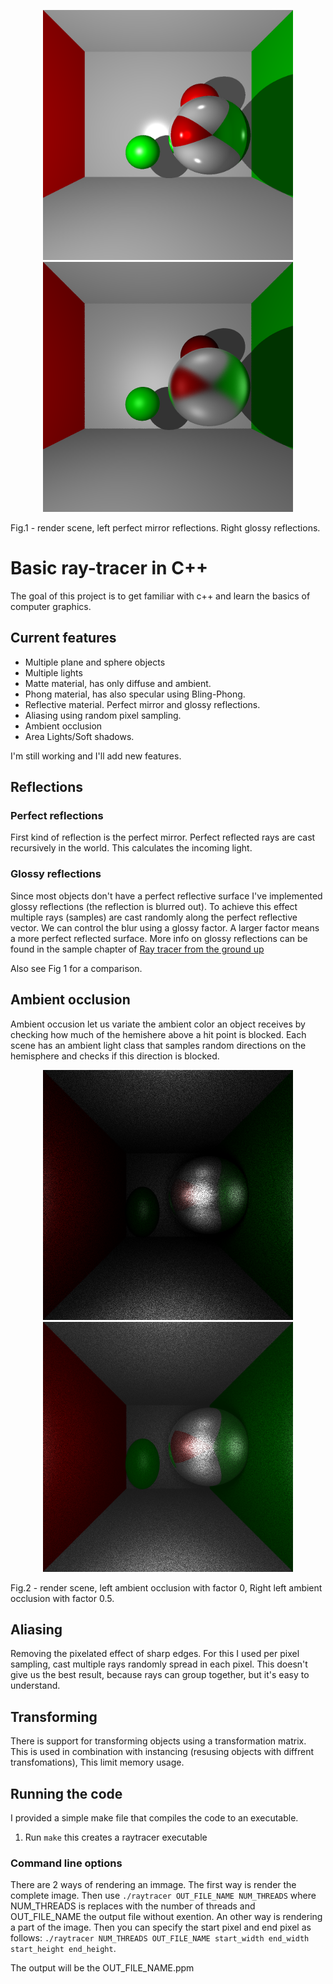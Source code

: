 <p align='center'>
<img src='https://raw.githubusercontent.com/iweinbau/Basic-Ray-Tracing/image/out.png' width=400/>
<img src='https://raw.githubusercontent.com/iweinbau/Basic-Ray-Tracing/image/glossy_render.png' width=400/>
<figcaption>Fig.1 - render scene, left perfect mirror reflections. Right glossy reflections.</figcaption>
</p>

# Basic ray-tracer in C++

The goal of this project is to get familiar with c++ and learn the basics of computer graphics.

## Current features 

 - Multiple plane and sphere objects
 - Multiple lights
 - Matte material, has only diffuse and ambient.
 - Phong material, has also specular using Bling-Phong.
 - Reflective material. Perfect mirror and glossy reflections.
 - Aliasing using random pixel sampling.
 - Ambient occlusion
 - Area Lights/Soft shadows.

I'm still working and I'll add new features.

## Reflections
### Perfect reflections
First kind of reflection is the perfect mirror. Perfect reflected rays are cast recursively in the world. This calculates the incoming light. 

### Glossy reflections
Since most objects don't have a perfect reflective surface I've implemented glossy reflections (the reflection is blurred out). To achieve this effect multiple rays (samples) are cast randomly along the perfect reflective vector. We can control the blur using a glossy factor. A larger factor means a more perfect reflected surface. More info on glossy reflections can be found in the sample chapter of [Ray tracer from the ground up](http://www.raytracegroundup.com/downloads/Chapter25.pdf)

Also see Fig 1 for a comparison.

## Ambient occlusion
Ambient occusion let us variate the ambient color an object receives by checking how much of the hemishere above a hit point is blocked. Each scene has an ambient light class that samples random directions on the hemisphere and checks if this direction is blocked.

<p align='center'>
<img src='https://raw.githubusercontent.com/iweinbau/Basic-Ray-Tracing/image/ambient_occ_factor_0.png' width=400/>
<img src='https://raw.githubusercontent.com/iweinbau/Basic-Ray-Tracing/image/ambient_occ_factor_05.png' width=400/>
<figcaption>Fig.2 - render scene, left ambient occlusion with factor 0, Right left ambient occlusion with factor 0.5.</figcaption>
</p>

## Aliasing

Removing the pixelated effect of sharp edges. For this I used per pixel sampling, cast multiple rays randomly spread in each pixel. This doesn't give us the best result, because rays can group together, but it's easy to understand.

## Transforming

There is support for transforming objects using a transformation matrix. This is used in combination with instancing (resusing objects with diffrent transfomations), This limit memory usage.

## Running the code
I provided a simple make file that compiles the code to an executable.

 1. Run `make` this creates a raytracer executable
 
 ### Command line options
 There are 2 ways of rendering an immage. The first way is render the complete image. Then use `./raytracer OUT_FILE_NAME NUM_THREADS` where NUM_THREADS is replaces with the number of threads and  OUT_FILE_NAME the output file without exention. An other way is rendering a part of the image. Then you can specify the start pixel and end pixel as follows: `./raytracer NUM_THREADS OUT_FILE_NAME start_width end_width start_height end_height`.
 
The output will be the OUT_FILE_NAME.ppm

